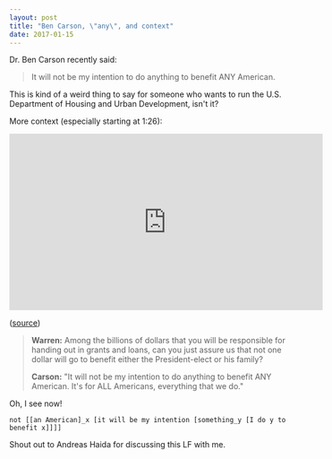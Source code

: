 ```yaml
---
layout: post
title: "Ben Carson, \"any\", and context"
date: 2017-01-15
---
```


Dr. Ben Carson recently said:

>It will not be my intention to do anything to benefit ANY American.

This is kind of a weird thing to say for someone who wants to run the U.S.
Department of Housing and Urban Development, isn't it?

More context (especially starting at 1:26):

<iframe src="https://www.facebook.com/plugins/video.php?href=https%3A%2F%2Fwww.facebook.com%2Fsenatorelizabethwarren%2Fvideos%2Fvb.131559043673264%2F709256119236884%2F%3Ftype%3D3&show_text=0&width=560" width="560" height="315" style="border:none;overflow:hidden" scrolling="no" frameborder="0" allowTransparency="true" allowFullScreen="true"></iframe>

([source][src])

>**Warren:** Among the billions of dollars that you will be responsible for
>handing out in grants and loans, can you just assure us that not one dollar
>will go to benefit either the President-elect or his family?
>
>**Carson:** "It will not be my intention to do anything to benefit ANY
>American. It's for ALL Americans, everything that we do."

Oh, I see now!

```none
not [[an American]_x [it will be my intention [something_y [I do y to benefit x]]]]
```

Shout out to Andreas Haida for discussing this LF with me.

[src]: https://www.facebook.com/senatorelizabethwarren/videos/vb.131559043673264/709256119236884/?type=2&theater

